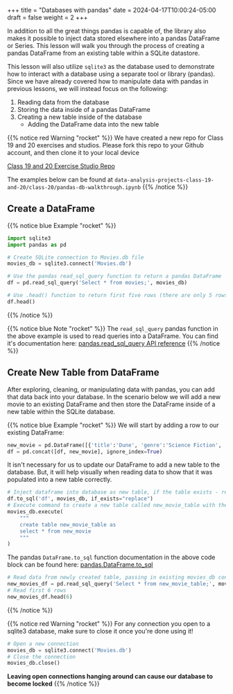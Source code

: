 +++
title = "Databases with pandas"
date = 2024-04-17T10:00:24-05:00
draft = false
weight = 2
+++

In addition to all the great things pandas is capable of, the library also makes it possible to inject data stored elsewhere into a pandas DataFrame or Series. This lesson will walk you through the process of creating a pandas DataFrame from an existing table within a SQLite datastore.

This lesson will also utilize `sqlite3` as the database used to demonstrate how to interact with a database using a separate tool or library (pandas). Since we have already covered how to manipulate data with pandas in previous lessons, we will instead focus on the following:
1. Reading data from the database
1. Storing the data inside of a pandas DataFrame
1. Creating a new table inside of the database
    - Adding the DataFrame data into the new table

{{% notice red Warning "rocket" %}}
We have created a new repo for Class 19 and 20 exercises and studios. 
Please fork this repo to your Github account, and then clone it to your local device

[Class 19 and 20 Exercise Studio Repo](https://github.com/LaunchCodeEducation/data-analysis-projects-class-19-and-20)

The examples below can be found at `data-analysis-projects-class-19-and-20/class-20/pandas-db-walkthrough.ipynb`
{{% /notice %}}

## Create a DataFrame

{{% notice blue Example "rocket" %}}
```python
import sqlite3
import pandas as pd

# Create SQLite connection to Movies.db file
movies_db = sqlite3.connect('Movies.db')

# Use the pandas read_sql_query function to return a pandas DataFrame
df = pd.read_sql_query('Select * from movies;', movies_db)

# Use .head() function to return first five rows (there are only 5 rows currently)
df.head()
```
{{% /notice %}}

{{% notice blue Note "rocket" %}}
The `read_sql_query` pandas function in the above example is used to read queries into a DataFrame. You can find it's documentation here: [pandas.read_sql_query API reference](https://pandas.pydata.org/pandas-docs/stable/reference/api/pandas.read_sql_query.html)
{{% /notice %}}

## Create New Table from DataFrame

After exploring, cleaning, or manipulating data with pandas, you can add that data back into your database. In the scenario below we will add a new movie to an existing DataFrame and then store the DataFrame inside of a new table within the SQLite database.

{{% notice blue Example "rocket" %}}
We will start by adding a row to our existing DataFrame:

```python
new_movie = pd.DataFrame([{'title':'Dune', 'genre':'Science Fiction', 'release':2021, 'rt_score': 83}])
df = pd.concat([df, new_movie], ignore_index=True)
```

It isn't necessary for us to update our DataFrame to add a new table to the database. 
But, it will help visually when reading data to show that it was populated into a new table correctly.

```python {linenos=table}
# Inject dataframe into database as new table, if the table exists - replace it
df.to_sql('df', movies_db, if_exists="replace")
# Execute command to create a new table called new_movie_table with the new_movie dataframe data
movies_db.execute(
    """
    create table new_movie_table as
    select * from new_movie
    """
)
```

The pandas `DataFrame.to_sql` function documentation in the above code block can be found here: [pandas.DataFrame.to_sql](https://pandas.pydata.org/pandas-docs/stable/reference/api/pandas.DataFrame.to_sql.html)

```python
# Read data from newly created table, passing in existing movies_db connection as parameter
new_movies_df = pd.read_sql_query('Select * from new_movie_table;', movies_db)
# Read first 6 rows
new_movies_df.head(6)
```
{{% /notice %}}

{{% notice red Warning "rocket" %}}
For any connection you open to a sqlite3 database, make sure to close it once you're done using it!
```python
# Open a new connection
movies_db = sqlite3.connect('Movies.db')
# Close the connection
movies_db.close()
```

**Leaving open connections hanging around can cause our database to become locked**
{{% /notice %}}
